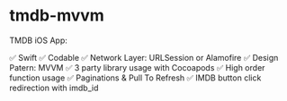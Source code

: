 # tmdb-mvvm


TMDB iOS App:



  ✅ Swift
  ✅ Codable
  ✅ Network Layer: URLSession or Alamofire
  ✅ Design Patern: MVVM
  ✅ 3 party library usage with Cocoapods
  ✅ High order function usage
  ✅ Paginations & Pull To Refresh
  ✅ IMDB button click redirection with imdb_id
  
